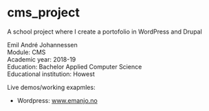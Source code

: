 # cms_project
A school project where  I create a portofolio in WordPress and Drupal

Emil André Johannessen  
Module: CMS  
Academic year: 2018-19  
Education: Bachelor Applied Computer Science  
Educational institution: Howest

Live demos/working exapmles:
- Wordpress: www.emanjo.no
